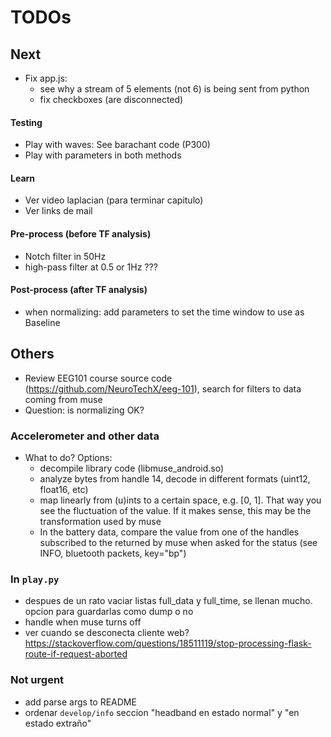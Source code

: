 # TODOs

## Next
* Fix app.js:
  + see why a stream of 5 elements (not 6) is being sent from python
  + fix checkboxes (are disconnected)

#### Testing
* Play with waves: See barachant code (P300)
* Play with parameters in both methods

#### Learn
* Ver video laplacian (para terminar capitulo)
* Ver links de mail

#### Pre-process (before TF analysis)
* Notch filter in 50Hz
* high-pass filter at 0.5 or 1Hz ???

#### Post-process (after TF analysis)
* when normalizing: add parameters to set the time window to use as Baseline


## Others
* Review EEG101 course source code (https://github.com/NeuroTechX/eeg-101), search for filters to data coming from muse
* Question: is normalizing OK?

### Accelerometer and other data
* What to do? Options:
  + decompile library code (libmuse_android.so)
  + analyze bytes from handle 14, decode in different formats (uint12, float16, etc)
  + map linearly from (u)ints to a certain space, e.g. [0, 1]. That way you see the fluctuation of the value. If it makes sense, this may be the transformation used by muse
  + In the battery data, compare the value from one of the handles subscribed to the returned by muse when asked for the status (see INFO, bluetooth packets, key="bp")

### In `play.py`
* despues de un rato vaciar listas full_data y full_time, se llenan mucho. opcion para guardarlas como dump o no
* handle when muse turns off
* ver cuando se desconecta cliente web?  https://stackoverflow.com/questions/18511119/stop-processing-flask-route-if-request-aborted

### Not urgent
* add parse args to README
* ordenar `develop/info` seccion "headband en estado normal" y "en estado extraño"
